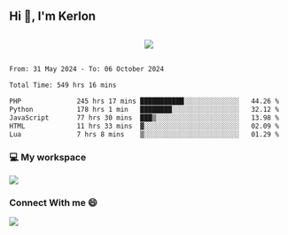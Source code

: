 ## Hi 👋, I'm Kerlon

<p align="center" style="margin: 30px;">
 
 <img src="https://skillicons.dev/icons?i=html,css,bootstrap,js,nodejs,jquery,python,flask,php,mysql,lua,sqlite,firebase">


</p>
<!--START_SECTION:waka-->

```txt
From: 31 May 2024 - To: 06 October 2024

Total Time: 549 hrs 16 mins

PHP              245 hrs 17 mins ███████████░░░░░░░░░░░░░░   44.26 %
Python           178 hrs 1 min   ████████░░░░░░░░░░░░░░░░░   32.12 %
JavaScript       77 hrs 30 mins  ███▒░░░░░░░░░░░░░░░░░░░░░   13.98 %
HTML             11 hrs 33 mins  ▓░░░░░░░░░░░░░░░░░░░░░░░░   02.09 %
Lua              7 hrs 8 mins    ▒░░░░░░░░░░░░░░░░░░░░░░░░   01.29 %
```

<!--END_SECTION:waka-->


<p align="center">
 <h3>💻 My workspace</h3>
    <img src="https://skillicons.dev/icons?i=mint" />
</p>

<p align="center">
 <h3>Connect With me 😄</h3> 
    <a href="https://www.linkedin.com/in/kerlon-fernandes"><img src="https://skillicons.dev/icons?i=linkedin" />
  </a>
</p>



